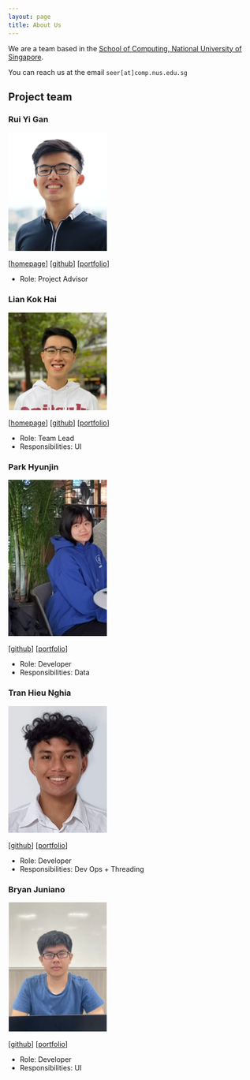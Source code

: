 ```yaml
---
layout: page
title: About Us
---
```


We are a team based in the [School of Computing, National University of Singapore](http://www.comp.nus.edu.sg).

You can reach us at the email `seer[at]comp.nus.edu.sg`

## Project team

### Rui Yi Gan

<img src="images/ruiyigan.png" width="200px">

[[homepage](https://sg.linkedin.com/in/rui-yi-gan)]
[[github](https://github.com/ruiyigan)]
[[portfolio](team/ruiyigan.md)]

* Role: Project Advisor

### Lian Kok Hai

<img src="images/unfazing.png" width="200px">

[[homepage](https://liankokhai.com)]
[[github](http://github.com/unfazing)]
[[portfolio](team/unfazing.md)]

* Role: Team Lead
* Responsibilities: UI

### Park Hyunjin

<img src="images/hj-prk.png" width="200px">

[[github](http://github.com/hj-prk)] 
[[portfolio](team/hj-prk.md)]

* Role: Developer
* Responsibilities: Data

### Tran Hieu Nghia

<img src="images/rockman007372.png" width="200px">

[[github](http://github.com/rockman007372)]
[[portfolio](team/rockman007372.md)]

* Role: Developer
* Responsibilities: Dev Ops + Threading

### Bryan Juniano

<img src="images/junianob.png" width="200px">

[[github](http://github.com/junianob)]
[[portfolio](team/junianob.md)]

* Role: Developer
* Responsibilities: UI
